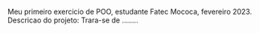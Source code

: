 Meu primeiro exercicio de POO, estudante Fatec Mococa, fevereiro 2023.
Descricao do projeto: Trara-se de ........
